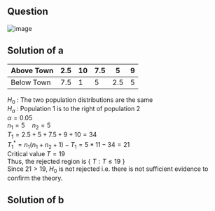 ## Question

![image](https://github.com/user-attachments/assets/e3467e68-cb6d-43ff-a654-287967c18fde)

## Solution of a

| Above Town | 2.5 | 10  | 7.5 |  5  |  9  |
|------------|-----|-----|-----|-----|-----|
| Below Town | 7.5 |  1  |  5  | 2.5 |  5  |

$H_0$ : The two population distributions are the same  
$H_a$ : Population 1 is to the right of population 2  
$\alpha = 0.05$  
$n_1 = 5 \quad n_2 = 5$  
$T_1 = 2.5 + 5 + 7.5 + 9 + 10 = 34$  
$T_1^* = n_1 (n_1 + n_2 + 1) - T_1 = 5 * 11 - 34 = 21$  
Critical value $T = 19$  
Thus, the rejected region is { $T: T \leq 19$ }  
Since $21 > 19$, $H_0$ is not rejected i.e. there is not sufficient evidence to confirm the theory.

## Solution of b

